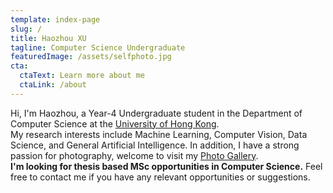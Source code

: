 ```yaml
---
template: index-page
slug: /
title: Haozhou XU
tagline: Computer Science Undergraduate
featuredImage: /assets/selfphoto.jpg
cta:
  ctaText: Learn more about me
  ctaLink: /about
---
```


Hi, I'm Haozhou, a Year-4 Undergraduate student in the Department of Computer Science at the [University of Hong Kong](https://www.hku.hk/). 
<br>
My research interests include Machine Learning, Computer Vision, Data Science, and General Artificial Intelligence. In addition, I have a strong passion for photography, welcome to visit my <a href="https://hzempire.github.io/PhotoGallery/index.html">Photo Gallery</a>. 
<br>
<b>I'm looking for thesis based MSc opportunities in Computer Science.</b> Feel free to contact me if you have any relevant opportunities or suggestions.
<br>


